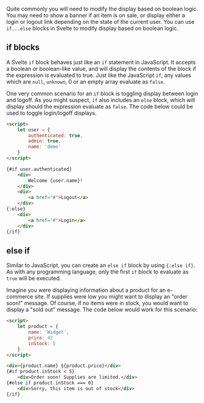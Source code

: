 Quite commonly you will need to modify the display based on boolean logic. You may need to show a banner if an item is on sale, or display either a login or logout link depending on the state of the current user. You can use `if...else` blocks in Svelte to modify display based on boolean logic.

## if blocks

A Svelte `if` block behaves just like an `if` statement in JavaScript. It accepts a boolean or boolean-like value, and will display the contents of the block if the expression is evaluated to true. Just like the JavaScript `if`, any values which are `null`, `unknown`, 0 or an empty array evaluate as `false`.

One very common scenario for an `if` block is toggling display between login and logoff. As you might suspect, `if` also includes an `else` block, which will display should the expression evaluate as `false`. The code below could be used to toggle login/logoff displays.

```html
<script>
    let user = {
        authenticated: true,
        admin: true,
        name: 'demo'
    }
</script>

{#if user.authenticated}
    <div>
        Welcome {user.name}!
    </div>
    <div>
        <a href="#">Logout</a>
    </div>
{:else}
    <div>
        <a href="#">Login</a>
    </div>
{/if}
```

## else if

Similar to JavaScript, you can create an `else if` block by using `{:else if}`. As with any programming language, only the first `if` block to evaluate as `true` will be executed.

Imagine you were displaying information about a product for an e-commerce site. If supplies were low you might want to display an "order soon!" message. Of course, if no items were in stock, you would want to display a "sold out" message. The code below would work for this scenario:

```html
<script>
    let product = {
        name: 'Widget',
        price: 42
        inStock: 5
    }
</script>

<div>{product.name} §{product.price}</div>
{#if product.inStock < 5}
    <div>Order soon! Supplies are limited.</div>
{#else if product.inStock === 0}
    <div>Sorry, this item is out of stock</div>
{/if}
```
